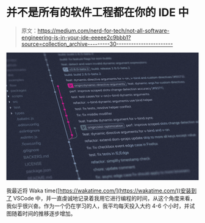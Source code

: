 # 并不是所有的软件工程都在你的 IDE 中

> 原文：<https://medium.com/nerd-for-tech/not-all-software-engineering-is-in-your-ide-eeeee2c9bbb1?source=collection_archive---------30----------------------->

![](img/55bd50fada12f87c871fbdd5466b54f2.png)

我最近将 Waka time([https://wakatime.com/](https://wakatime.com/))安装到了 VSCode 中，并一直虔诚地记录着我用它进行编程的时间，从这个角度来看，我似乎很兴奋。作为一个仍在学习的人，我平均每天投入大约 4-6 个小时，并试图随着时间的推移逐步增加。